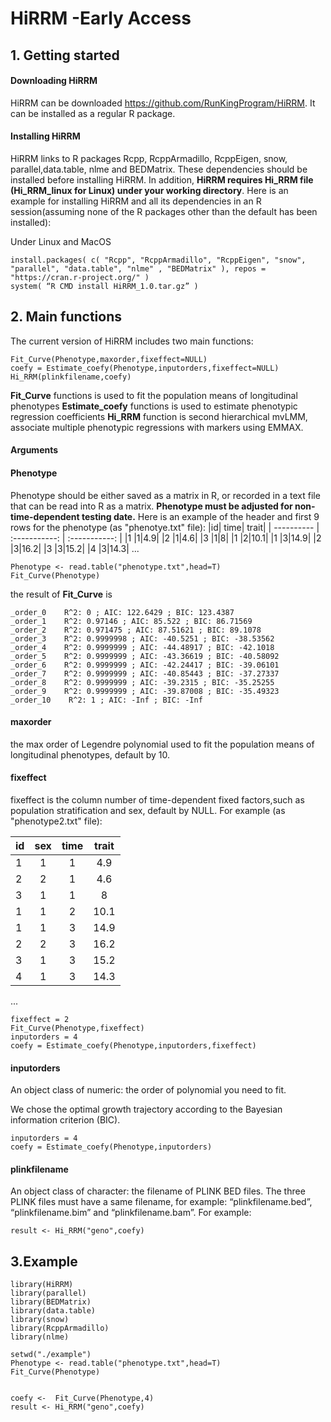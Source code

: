 # HiRRM -Early Access

## 1. Getting started
####	Downloading HiRRM
HiRRM can be downloaded https://github.com/RunKingProgram/HiRRM. It can be installed as a regular R package.
####	Installing HiRRM
HiRRM links to R packages Rcpp, RcppArmadillo, RcppEigen, snow, parallel,data.table, nlme and BEDMatrix. These dependencies should be installed before installing HiRRM. In addition, **HiRRM requires Hi_RRM file (Hi_RRM_linux for Linux) under your working directory**. Here is an example for installing HiRRM and all its dependencies in an R session(assuming none of the R packages other than the default has been installed):

Under Linux and MacOS
```
install.packages( c( "Rcpp", "RcppArmadillo", "RcppEigen", "snow", "parallel", "data.table", "nlme" , "BEDMatrix" ), repos = "https://cran.r-project.org/" )
system( “R CMD install HiRRM_1.0.tar.gz” )
```


## 2. Main functions
The current version of HiRRM includes two main functions:
```
Fit_Curve(Phenotype,maxorder,fixeffect=NULL)
coefy = Estimate_coefy(Phenotype,inputorders,fixeffect=NULL) 
Hi_RRM(plinkfilename,coefy)
```
**Fit_Curve** functions is used to fit the population means of longitudinal phenotypes
**Estimate_coefy** functions is used to estimate phenotypic regression coefficients
**Hi_RRM** function is second hierarchical mvLMM, associate multiple phenotypic regressions with markers using EMMAX. 

#### Arguments
#### Phenotype
Phenotype should be either saved as a matrix in R, or recorded in a text file that can be read into R as a matrix. **Phenotype must be adjusted for non-time-dependent testing date.** Here is an example of the header and first 9 rows for the phenotype (as "phenotye.txt" file): 
|id| time| trait|
| ---------- | :-----------:  | :-----------: |
|1 |1|4.9|
|2 |1|4.6|
|3 |1|8|
|1 |2|10.1|
|1 |3|14.9|
|2 |3|16.2|
|3 |3|15.2|
|4 |3|14.3|
...
```
Phenotype <- read.table("phenotype.txt",head=T)
Fit_Curve(Phenotype)
```
the result of **Fit_Curve** is 
```
_order_0    R^2: 0 ; AIC: 122.6429 ; BIC: 123.4387 
_order_1    R^2: 0.97146 ; AIC: 85.522 ; BIC: 86.71569 
_order_2    R^2: 0.971475 ; AIC: 87.51621 ; BIC: 89.1078 
_order_3    R^2: 0.9999998 ; AIC: -40.5251 ; BIC: -38.53562 
_order_4    R^2: 0.9999999 ; AIC: -44.48917 ; BIC: -42.1018 
_order_5    R^2: 0.9999999 ; AIC: -43.36619 ; BIC: -40.58092 
_order_6    R^2: 0.9999999 ; AIC: -42.24417 ; BIC: -39.06101 
_order_7    R^2: 0.9999999 ; AIC: -40.85443 ; BIC: -37.27337 
_order_8    R^2: 0.9999999 ; AIC: -39.2315 ; BIC: -35.25255 
_order_9    R^2: 0.9999999 ; AIC: -39.87008 ; BIC: -35.49323 
_order_10    R^2: 1 ; AIC: -Inf ; BIC: -Inf 
```


#### maxorder
the max order of Legendre polynomial used to fit the population means of longitudinal phenotypes, default by 10.
#### fixeffect
fixeffect is the column number of time-dependent fixed factors,such as population stratification and sex, default by NULL.
For example (as "phenotype2.txt" file):

|id|sex| time| trait|
| ---------- | :-----------:  | :-----------: | :-----------: |
|1 |1|1|4.9|
|2 |2|1|4.6|
|3 |1|1|8|
|1 |1|2|10.1|
|1 |1|3|14.9|
|2 |2|3|16.2|
|3 |1|3|15.2|
|4 |1|3|14.3|
...

```
fixeffect = 2
Fit_Curve(Phenotype,fixeffect)
inputorders = 4
coefy = Estimate_coefy(Phenotype,inputorders,fixeffect) 
```

#### inputorders
An object class of numeric: the order of polynomial you need to fit.

We chose the optimal growth trajectory according to the Bayesian information criterion (BIC).
```
inputorders = 4
coefy = Estimate_coefy(Phenotype,inputorders) 
```

#### plinkfilename
An object class of character: the filename of PLINK BED files. The three PLINK files must have a same filename, for example: “plinkfilename.bed”, “plinkfilename.bim” and “plinkfilename.bam”.
For example:
```
result <- Hi_RRM("geno",coefy)
```


## 3.Example
```
library(HiRRM)
library(parallel)
library(BEDMatrix)
library(data.table)
library(snow)
library(RcppArmadillo)
library(nlme)

setwd("./example")
Phenotype <- read.table("phenotype.txt",head=T)
Fit_Curve(Phenotype)


coefy <-  Fit_Curve(Phenotype,4) 
result <- Hi_RRM("geno",coefy)



